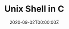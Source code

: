 ---
title: Unix Shell in C
summary: We have built a UNIX Shell in C which can perform all the basic built-in functions of a unix shell. The execvp() function has been used for the same. To implement cd command chdir() in-built C function has been used. Additionally, there is a history feature and an execute most recent commands feature. 
tags:
- rest
date: "2020-09-02T00:00:00Z"

# Optional external URL for project (replaces project detail page).
external_link: "https://github.com/prakharrathi25/UNIX-Shell-in-C"

url_code: "https://github.com/prakharrathi25/UNIX-Shell-in-C"
url_pdf: ""
url_slides: ""
url_video: ""

# Slides (optional).
#   Associate this project with Markdown slides.
#   Simply enter your slide deck's filename without extension.
#   E.g. `slides = "example-slides"` references `content/slides/example-slides.md`.
#   Otherwise, set `slides = ""`.
slides: ""
---